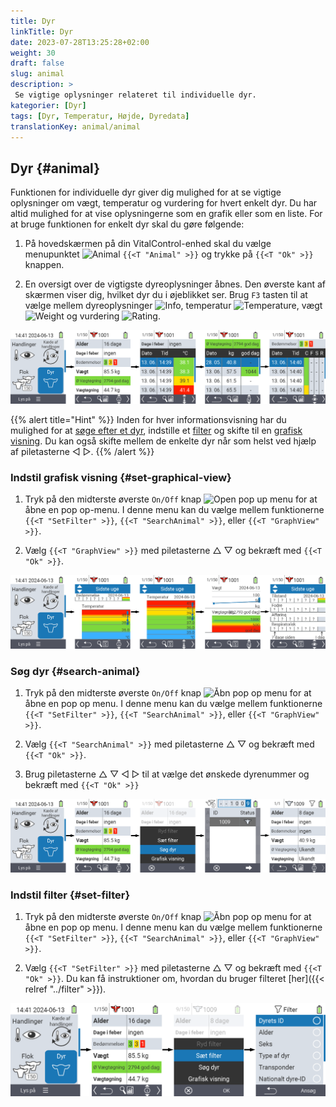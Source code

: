 ```yaml
---
title: Dyr
linkTitle: Dyr
date: 2023-07-28T13:25:28+02:00
weight: 30
draft: false
slug: animal
description: >
 Se vigtige oplysninger relateret til individuelle dyr.
kategorier: [Dyr]
tags: [Dyr, Temperatur, Højde, Dyredata]
translationKey: animal/animal
---
```

## Dyr {#animal}

Funktionen for individuelle dyr giver dig mulighed for at se vigtige oplysninger om vægt, temperatur og vurdering for hvert enkelt dyr. Du har altid mulighed for at vise oplysningerne som en grafik eller som en liste. For at bruge funktionen for enkelt dyr skal du gøre følgende:

1. På hovedskærmen på din VitalControl-enhed skal du vælge menupunktet <img src="/icons/main/animal.svg" width="35" align="bottom" alt="Animal" /> `{{<T "Animal" >}}` og trykke på `{{<T "Ok" >}}` knappen.

2. En oversigt over de vigtigste dyreoplysninger åbnes. Den øverste kant af skærmen viser dig, hvilket dyr du i øjeblikket ser. Brug `F3` tasten til at vælge mellem dyreoplysninger <img src="/icons/footer/info.svg" width="20" align="bottom" alt="Info" />, temperatur <img src="/icons/actions/temperature.svg" width="10" align="bottom" alt="Temperature" />, vægt <img src="/icons/actions/weight.svg" width="20" align="bottom" alt="Weight" /> og vurdering <img src="/icons/actions/rating.svg" width="25" align="bottom" alt="Rating" />.

![VitalControl: Menu Dyr](images/list.png "Vis som en liste")

{{% alert title="Hint"  %}}
Inden for hver informationsvisning har du mulighed for at [søge efter et dyr](#search-animal), indstille et [filter](#set-filter) og skifte til en [grafisk visning](#set-graphical-view).
Du kan også skifte mellem de enkelte dyr når som helst ved hjælp af piletasterne ◁ ▷.
{{% /alert %}}

### Indstil grafisk visning {#set-graphical-view}

1. Tryk på den midterste øverste `On/Off` knap <img src="/icons/footer/search_chart.svg" width="40" align="bottom" alt="Open pop up menu" /> for at åbne en pop op-menu. I denne menu kan du vælge mellem funktionerne `{{<T "SetFilter" >}}`, `{{<T "SearchAnimal" >}}`, eller `{{<T "GraphView" >}}`.


2. Vælg `{{<T "GraphView" >}}` med piletasterne △ ▽ og bekræft med `{{<T "Ok" >}}`.

![VitalControl: Menu Animal](images/graphic.png "Repræsentation som en grafik")

### Søg dyr {#search-animal}

1. Tryk på den midterste øverste `On/Off` knap <img src="/icons/footer/search_chart.svg" width="40" align="bottom" alt="Åbn pop op menu" /> for at åbne en pop op menu. I denne menu kan du vælge mellem funktionerne `{{<T "SetFilter" >}}`, `{{<T "SearchAnimal" >}}`, eller `{{<T "GraphView" >}}`.

2. Vælg `{{<T "SearchAnimal" >}}` med piletasterne △ ▽ og bekræft med `{{<T "Ok" >}}`.

3. Brug piletasterne △ ▽ ◁ ▷ til at vælge det ønskede dyrenummer og bekræft med `{{<T "Ok" >}}`

![VitalControl: Menu Animal](images/search.png "Søg dyr")

### Indstil filter {#set-filter}

1. Tryk på den midterste øverste `On/Off` knap <img src="/icons/footer/search_chart.svg" width="40" align="bottom" alt="Åbn pop op menu" /> for at åbne en pop op menu. I denne menu kan du vælge mellem funktionerne `{{<T "SetFilter" >}}`, `{{<T "SearchAnimal" >}}`, eller `{{<T "GraphView" >}}`.

2. Vælg `{{<T "SetFilter" >}}` med piletasterne △ ▽ og bekræft med `{{<T "Ok" >}}`.
Du kan få instruktioner om, hvordan du bruger filteret [her]({{< relref "../filter" >}}).

![VitalControl: Menu Animal](images/filter.png "Indstil filter")

